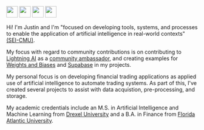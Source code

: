<img src ="https://img.shields.io/badge/Lightning-000000?style=for-the-badge&logo=pytorch-lightning&logoColor=white" height="30"/> <img src ="https://img.shields.io/badge/W&B-000000.svg?style=for-the-badge&logo=weightsandbiases&logoColor=white" height="30"/> <img src ="https://img.shields.io/badge/Next.js-000000.svg?style=for-the-badge&logo=nextdotjs&logoColor=white" height="30"/> <img src ="https://img.shields.io/badge/Supabase-000000?style=for-the-badge&logo=supabase&logoColor=white" height="30"/>

Hi! I'm Justin and I'm "focused on developing tools, systems, and processes to enable the application of artificial intelligence in real-world contexts" [(SEI-CMU)](https://www.sei.cmu.edu/our-work/artificial-intelligence-engineering/).

My focus with regard to community contributions is on contributing to [Lightning AI](https://lightning.ai) as a [community ambassador](https://lightning.ai/pages/ambassador-program/), and creating examples for [Weights and Biases](http://wandb.ai/site) and [Supabase](https://supabase.com) in my projects. 

My personal focus is on developing financial trading applications as applied use of artificial intelligence to automate trading systems. As part of this, I've created several projects to assist with data acquistion, pre-processing, and storage.

My academic credentials include an M.S. in Artificial Intelligence and Machine Learning from [Drexel University](https://drexel.edu/cci/academics/masters-programs/ms-in-artificial-intelligence-machine-learning/) and a B.A. in Finance from [Florida Atlantic University](https://business.fau.edu).

<!-- Aside from my work here, you can also check out what I've shared on my Lightning [profile](https://lightning.ai/JustinGoheen/apps) and in my [blog](https://justingoheen.github.io/blog/). -->
